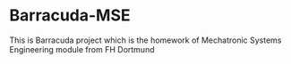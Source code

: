 # Barracuda-MSE
This is Barracuda project which is the homework of Mechatronic Systems Engineering module from FH Dortmund
